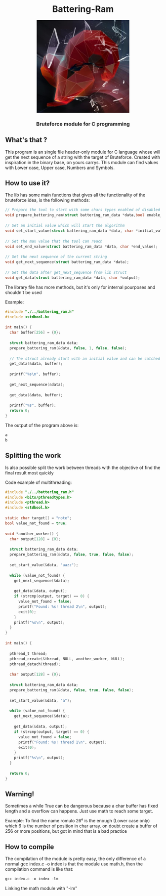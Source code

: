 <div align="center">
  <h1>Battering-Ram</h1>
  <img width="300px" src="./assets/Battering-Ram image.jpeg"/>
  <h3>Bruteforce module for C programming</h3>
</div>

## What's that ?
This program is an single file header-only module for C language whose will get the next sequence of a string with the target of Bruteforce. Created with inspiration in the binary base, on yours carrys. This module can find values with Lower case, Upper case, Numbers and Symbols.

## How to use it?
The lib has some main functions that gives all the functionality of the bruteforce idea, is the following methods:
```c
// Prepare the tool to start with some chars types enabled of disabled
void prepare_battering_ram(struct battering_ram_data *data,bool enable_uppercase, bool enable_lowercase,bool enable_symbols, bool enable_numbers);

// Set an initial value which will start the algorithm
void set_start_value(struct battering_ram_data *data, char *initial_value);

// Set the max value that the tool can reach
void set_end_value(struct battering_ram_data *data, char *end_value);

// Get the next sequence of the current string
void get_next_sequence(struct battering_ram_data *data);

// Get the data after get_next_sequence from lib struct
void get_data(struct battering_ram_data *data, char *output);
```
The library file has more methods, but it's only for internal pourposes and shouldn't be used

Example:
```c
#include "./../battering_ram.h"
#include <stdbool.h>

int main() {
  char buffer[256] = {0};

  struct battering_ram_data data;
  prepare_battering_ram(&data, false, 1, false, false);

  // The struct already start with an initial value and can be catched by get_data
  get_data(&data, buffer);

  printf("%s\n", buffer);

  get_next_sequence(&data);

  get_data(&data, buffer);

  printf("%s", buffer);
  return 0;
}
```
The output of the program above is:
```txt
a
b
```

## Splitting the work
Is also possible split the work between threads with the objective of find the final result most quickly

Code example of multithreading:
```c
#include "./../battering_ram.h"
#include <bits/pthreadtypes.h>
#include <pthread.h>
#include <stdbool.h>

static char target[] = "note";
bool value_not_found = true;

void *another_worker() {
  char output[128] = {0};

  struct battering_ram_data data;
  prepare_battering_ram(&data, false, true, false, false);

  set_start_value(&data, "aazz");

  while (value_not_found) {
    get_next_sequence(&data);

    get_data(&data, output);
    if (strcmp(output, target) == 0) {
      value_not_found = false;
      printf("Found: %s! thread 2\n", output);
      exit(0);
    }
    printf("%s\n", output);
  }
}

int main() {

  pthread_t thread;
  pthread_create(&thread, NULL, another_worker, NULL);
  pthread_detach(thread);

  char output[128] = {0};

  struct battering_ram_data data;
  prepare_battering_ram(&data, false, true, false, false);

  set_start_value(&data, "a");

  while (value_not_found) {
    get_next_sequence(&data);

    get_data(&data, output);
    if (strcmp(output, target) == 0) {
      value_not_found = false;
      printf("Found: %s! thread 1\n", output);
      exit(0);
    }
    printf("%s\n", output);
  }

  return 0;
}
```

## Warning!
Sometimes a while True can be dangerous because a char buffer has fixed length and a overflow can happens. Just use math to reach some target.

Example:
  To find the name romulo 26⁶ is the enough (Lower case only) which 6 is the number of position in char array. on doubt create a buffer of 256 or more positions, but got in mind that is a bad practice
  
## How to compile
The compilation of the module is pretty easy, the only difference of a normal gcc index.c -o index is that the module use math.h, then the compilation command is like that:

```txt
gcc index.c -o index -lm 
```
Linking the math module with "-lm"
